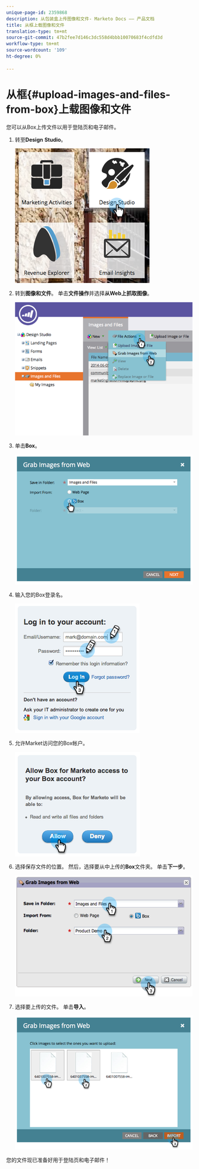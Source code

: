 ```yaml
---
unique-page-id: 2359868
description: 从包装盒上传图像和文件- Marketo Docs —— 产品文档
title: 从框上载图像和文件
translation-type: tm+mt
source-git-commit: 47b2fee7d146c3dc558d4bbb10070683f4cdfd3d
workflow-type: tm+mt
source-wordcount: '109'
ht-degree: 0%

---
```



# 从框{#upload-images-and-files-from-box}上载图像和文件

您可以从Box上传文件以用于登陆页和电子邮件。

1. 转至&#x200B;**Design** **Studio**。

   ![](assets/designstudio-3.png)

1. 转到**图像和文件**。 单击&#x200B;**文件操作**&#x200B;并选择&#x200B;**从Web上抓取图像**。

   ![](assets/image2014-9-16-12-3a50-3a40.png)

1. 单击&#x200B;**Box**。

   ![](assets/image2014-9-16-12-3a50-3a56.png)

1. 输入您的Box登录名。

   ![](assets/image2014-9-16-12-3a51-3a10.png)

1. 允许Market访问您的Box帐户。

   ![](assets/image2014-9-16-12-3a51-3a28.png)

1. 选择保存文件的位置。 然后，选择要从中上传的&#x200B;**Box**&#x200B;文件夹。 单击&#x200B;**下一步**。

   ![](assets/image2014-9-16-12-3a51-3a59.png)

1. 选择要上传的文件。 单击&#x200B;**导入**。

   ![](assets/image2014-9-16-12-3a52-3a15.png)

您的文件现已准备好用于登陆页和电子邮件！